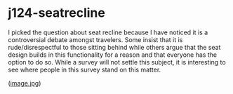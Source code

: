 # j124-seatrecline

I picked the question about seat recline because I have noticed it is a controversial debate amongst travelers. Some insist that it is rude/disrespectful to those sitting behind while others argue that the seat design builds in this functionality for a reason and that everyone has the option to do so. While a survey will not settle this subject, it is interesting to see where people in this survey stand on this matter.

([image.jpg](https://github.com/jackkguan/j124-seatrecline/blob/main/seatrecline-chart.png))
